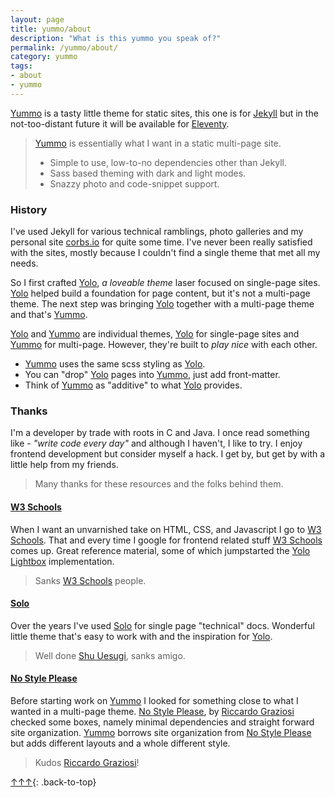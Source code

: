 ```yaml
---
layout: page
title: yummo/about
description: "What is this yummo you speak of?"
permalink: /yummo/about/
category: yummo
tags:
- about
- yummo
---
```


[Yummo](https://github.com/corbtastik/yummo) is a tasty little theme for static sites, this one is for [Jekyll](https://jekyllrb.com) but in the not-too-distant future it will be available for [Eleventy](https://www.11ty.dev/).

> [Yummo](https://corbtastik.github.io/yummo) is essentially what I want in a static multi-page site.
> * Simple to use, low-to-no dependencies other than Jekyll.
> * Sass based theming with dark and light modes.
> * Snazzy photo and code-snippet support.

### History

I've used Jekyll for various technical ramblings, photo galleries and my personal site [corbs.io](https://corbs.io) for quite some time. I've never been really satisfied with the sites, mostly because I couldn't find a single theme that met all my needs.

So I first crafted [Yolo](https://corbtastik.github.io/yolo/), _a loveable theme_ laser focused on single-page sites. [Yolo](https://corbtastik.github.io/yolo/) helped build a foundation for page content, but it's not a multi-page theme. The next step was bringing [Yolo](https://corbtastik.github.io/yolo/) together with a multi-page theme and that's [Yummo](https://corbtastik.github.io/yummo).

[Yolo](https://corbtastik.github.io/yolo/) and [Yummo](https://corbtastik.github.io/yummo) are individual themes, [Yolo](https://corbtastik.github.io/yolo/) for single-page sites and [Yummo](https://corbtastik.github.io/yummo) for multi-page. However, they're built to _play nice_ with each other.

* [Yummo](https://corbtastik.github.io/yummo) uses the same scss styling as [Yolo](https://corbtastik.github.io/yolo/).
* You can "drop" [Yolo](https://corbtastik.github.io/yolo/) pages into [Yummo](https://corbtastik.github.io/yummo), just add front-matter.
* Think of [Yummo](https://corbtastik.github.io/yummo) as "additive" to what [Yolo](https://corbtastik.github.io/yolo/) provides.

### Thanks

I'm a developer by trade with roots in C and Java. I once read something like - _"write code every day"_ and although I haven't, I like to try. I enjoy frontend development but consider myself a hack. I get by, but get by with a little help from my friends.

> Many thanks for these resources and the folks behind them.

#### [W3 Schools](https://www.w3schools.com/)

When I want an unvarnished take on HTML, CSS, and Javascript I go to [W3 Schools](https://www.w3schools.com/). That and every time I google for frontend related stuff [W3 Schools](https://www.w3schools.com/) comes up. Great reference material, some of which jumpstarted the [Yolo Lightbox](/samples/lightbox) implementation.

> Sanks [W3 Schools](https://www.w3schools.com/) people.

#### [Solo](http://chibicode.github.io/solo/)

Over the years I've used [Solo](http://chibicode.github.io/solo/) for single page "technical" docs. Wonderful little theme that's easy to work with and the inspiration for [Yolo](https://corbtastik.github.io/yolo/).

> Well done [Shu Uesugi](https://github.com/chibicode), sanks amigo.

#### [No Style Please](https://github.com/riggraz/no-style-please)

Before starting work on [Yummo](https://corbtastik.github.io/yummo) I looked for something close to what I wanted in a multi-page theme. [No Style Please](https://github.com/riggraz/no-style-please), by [Riccardo Graziosi](https://github.com/riggraz) checked some boxes, namely minimal dependencies and straight forward site organization. [Yummo](https://corbtastik.github.io/yummo) borrows site organization from [No Style Please](https://github.com/riggraz/no-style-please) but adds different layouts and a whole different style.

> Kudos [Riccardo Graziosi](https://github.com/riggraz)!

[↑↑↑](#){: .back-to-top}
